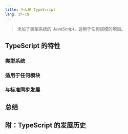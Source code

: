 ```yaml
---
title: 什么是 TypeScript
lang: zh-CN
---
```


> 添加了类型系统的 JavaScript，适用于任何规模的项目。

## TypeScript 的特性

### 类型系统

### 适用于任何模块

### 与标准同步发展

## 总结

## 附：TypeScript 的发展历史
